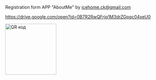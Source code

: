 Registration form APP "AboutMe" by icehome.ck@gmail.com

https://drive.google.com/open?id=0B7R2RwQFrjq1M3drZGpqc04xeU0

<a href="http://qrcoder.ru" target="_blank"><img src="http://qrcoder.ru/code/?https%3A%2F%2Fdrive.google.com%2Fopen%3Fid%3D0B7R2RwQFrjq1M3drZGpqc04xeU0&4&0" width="164" height="164" border="0" title="QR код"></a>
